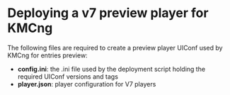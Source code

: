 # Deploying a v7 preview player for KMCng

The following files are required to create a preview player UIConf used by KMCng for entries preview:

- **config.ini**: the .ini file used by the deployment script holding the required UIConf versions and tags
- **player.json**: player configuration for V7 players
